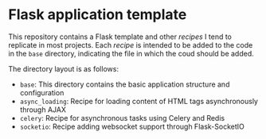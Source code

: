 # Flask application template 

This repository contains a Flask template and other *recipes* I tend to replicate in most projects. Each *recipe* is intended to be added to the code in the `base` directory, indicating the file in which the coud should be added.

The directory layout is as follows:

- `base`: This directory contains the basic application structure and configuration 
- `async_loading`: Recipe for loading content of HTML tags asynchronously through AJAX
- `celery`: Recipe for asynchronous tasks using Celery and Redis
- `socketio`: Recipe adding websocket support through Flask-SocketIO

